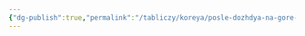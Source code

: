 ```yaml
---
{"dg-publish":true,"permalink":"/tabliczy/koreya/posle-dozhdya-na-gore-invansan/","dgPassFrontmatter":true}
---
```



